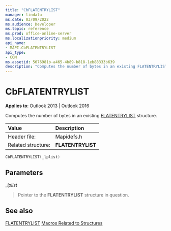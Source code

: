 ```yaml
---
title: "CbFLATENTRYLIST" 
manager: lindalu
ms.date: 03/09/2022
ms.audience: Developer
ms.topic: reference
ms.prod: office-online-server
ms.localizationpriority: medium
api_name:
- MAPI.CbFLATENTRYLIST
api_type:
- COM
ms.assetid: 5676981b-a465-4b89-b818-1eb88333b639
description: "Computes the number of bytes in an existing FLATENTRYLIST structure."
---
```


# CbFLATENTRYLIST

**Applies to**: Outlook 2013 | Outlook 2016
  
Computes the number of bytes in an existing [FLATENTRYLIST](flatentrylist.md) structure.
  
|**Value**|**Description**|
|:-----|:-----|
|Header file:  <br/> |Mapidefs.h  <br/> |
|Related structure:  <br/> |**FLATENTRYLIST** <br/> |

```cpp
CbFLATENTRYLIST(_lplist)
```

## Parameters

 __lplist_
  
> Pointer to the **FLATENTRYLIST** structure in question.

## See also

[FLATENTRYLIST](flatentrylist.md)
[Macros Related to Structures](macros-related-to-structures.md)
